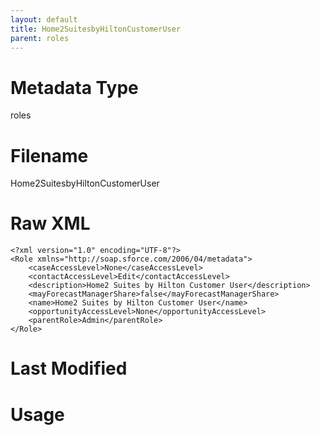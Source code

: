 ```yaml
---
layout: default
title: Home2SuitesbyHiltonCustomerUser
parent: roles
---
```

# Metadata Type
roles


# Filename 
Home2SuitesbyHiltonCustomerUser


# Raw XML
```
<?xml version="1.0" encoding="UTF-8"?>
<Role xmlns="http://soap.sforce.com/2006/04/metadata">
    <caseAccessLevel>None</caseAccessLevel>
    <contactAccessLevel>Edit</contactAccessLevel>
    <description>Home2 Suites by Hilton Customer User</description>
    <mayForecastManagerShare>false</mayForecastManagerShare>
    <name>Home2 Suites by Hilton Customer User</name>
    <opportunityAccessLevel>None</opportunityAccessLevel>
    <parentRole>Admin</parentRole>
</Role>
```


# Last Modified


# Usage
